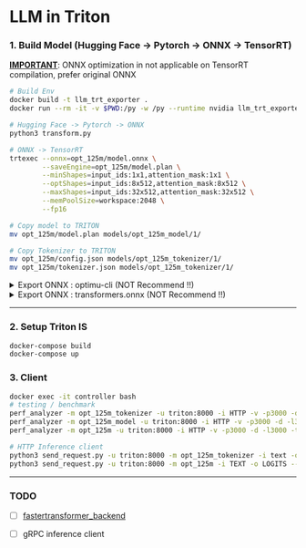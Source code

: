 # LLM in Triton

### 1. Build Model (Hugging Face -> Pytorch -> ONNX -> TensorRT)

[**IMPORTANT**](https://github.com/microsoft/onnxruntime/issues/10905#issuecomment-1072649358): ONNX optimization in not applicable on TensorRT compilation, prefer original ONNX 


```bash
# Build Env
docker build -t llm_trt_exporter .
docker run --rm -it -v $PWD:/py -w /py --runtime nvidia llm_trt_exporter bash

# Hugging Face -> Pytorch -> ONNX
python3 transform.py

# ONNX -> TensorRT
trtexec --onnx=opt_125m/model.onnx \
        --saveEngine=opt_125m/model.plan \
        --minShapes=input_ids:1x1,attention_mask:1x1 \
        --optShapes=input_ids:8x512,attention_mask:8x512 \
        --maxShapes=input_ids:32x512,attention_mask:32x512 \
        --memPoolSize=workspace:2048 \
        --fp16

# Copy model to TRITON
mv opt_125m/model.plan models/opt_125m_model/1/

# Copy Tokenizer to TRITON
mv opt_125m/config.json models/opt_125m_tokenizer/1/
mv opt_125m/tokenizer.json models/opt_125m_tokenizer/1/
```



<details><summary> Export ONNX : optimu-cli (NOT Recommend !!)</summary>

```bash
# always raise bus error...
optimum-cli export onnx --framework pt \
                        --optimize=O1 \
                        --task text-generation \
                        --atol 1e-5 \
                        --model facebook/opt-125m opt-125m/
```
</details>


<details><summary> Export ONNX : transformers.onnx (NOT Recommend !!)</summary>


```bash
# Deprecated soon, Remove in v5, but still work w/o error
python -m transformers.onnx --model=facebook/opt-6.7b out2/
```
</details>

---

### 2. Setup Triton IS
```bash
docker-compose build 
docker-compose up
```

### 3. Client

```bash
docker exec -it controller bash
# testing / benchmark
perf_analyzer -m opt_125m_tokenizer -u triton:8000 -i HTTP -v -p3000 -d -l3000 -t1 -c5 -b1  --string-data "Hello, I'm Machine Learning Engineer, my duty is " --shape text:1
perf_analyzer -m opt_125m_model -u triton:8000 -i HTTP -v -p3000 -d -l3000 -t1 -c5 -b1 --shape input_ids:128 --shape attention_mask:128
perf_analyzer -m opt_125m -u triton:8000 -i HTTP -v -p3000 -d -l3000 -t1 -c5 -b1 --string-data "Hello, I'm Machine Learning Engineer, my duty is " --shape TEXT:1

# HTTP Inference client
python3 send_request.py -u triton:8000 -m opt_125m_tokenizer -i text -o input_ids:attention_mask --statistics # Tokenizer
python3 send_request.py -u triton:8000 -m opt_125m -i TEXT -o LOGITS --statistics  # Ensemble
```

---

### TODO

- [ ] [fastertransformer_backend](https://github.com/triton-inference-server/fastertransformer_backend)

- [ ] gRPC inference client